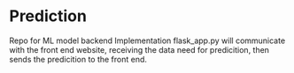 # Prediction
Repo for ML model backend Implementation 
flask_app.py will communicate with the front end website, receiving the data need for predicition, then sends the predicition to the front end.

